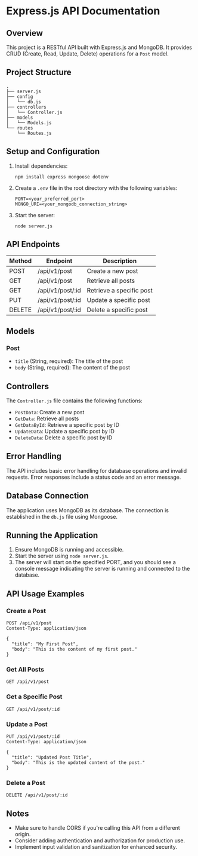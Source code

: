 # Express.js API Documentation

## Overview

This project is a RESTful API built with Express.js and MongoDB. It provides CRUD (Create, Read, Update, Delete) operations for a `Post` model.

## Project Structure

```
.
├── server.js
├── config
│   └── db.js
├── controllers
│   └── Controller.js
├── models
│   └── Models.js
└── routes
    └── Routes.js
```

## Setup and Configuration

1. Install dependencies:
   ```
   npm install express mongoose dotenv
   ```

2. Create a `.env` file in the root directory with the following variables:
   ```
   PORT=<your_preferred_port>
   MONGO_URI=<your_mongodb_connection_string>
   ```

3. Start the server:
   ```
   node server.js
   ```

## API Endpoints

| Method | Endpoint     | Description                 |
|--------|-------------|-----------------------------|
| POST   | /api/v1/post | Create a new post           |
| GET    | /api/v1/post | Retrieve all posts          |
| GET    | /api/v1/post/:id | Retrieve a specific post   |
| PUT    | /api/v1/post/:id | Update a specific post     |
| DELETE | /api/v1/post/:id | Delete a specific post     |

## Models

### Post

- `title` (String, required): The title of the post
- `body` (String, required): The content of the post

## Controllers

The `Controller.js` file contains the following functions:

- `PostData`: Create a new post
- `GetData`: Retrieve all posts
- `GetDataById`: Retrieve a specific post by ID
- `UpdateData`: Update a specific post by ID
- `DeleteData`: Delete a specific post by ID

## Error Handling

The API includes basic error handling for database operations and invalid requests. Error responses include a status code and an error message.

## Database Connection

The application uses MongoDB as its database. The connection is established in the `db.js` file using Mongoose.

## Running the Application

1. Ensure MongoDB is running and accessible.
2. Start the server using `node server.js`.
3. The server will start on the specified PORT, and you should see a console message indicating the server is running and connected to the database.

## API Usage Examples

### Create a Post

```
POST /api/v1/post
Content-Type: application/json

{
  "title": "My First Post",
  "body": "This is the content of my first post."
}
```

### Get All Posts

```
GET /api/v1/post
```

### Get a Specific Post

```
GET /api/v1/post/:id
```

### Update a Post

```
PUT /api/v1/post/:id
Content-Type: application/json

{
  "title": "Updated Post Title",
  "body": "This is the updated content of the post."
}
```

### Delete a Post

```
DELETE /api/v1/post/:id
```

## Notes

- Make sure to handle CORS if you're calling this API from a different origin.
- Consider adding authentication and authorization for production use.
- Implement input validation and sanitization for enhanced security.
 
 
